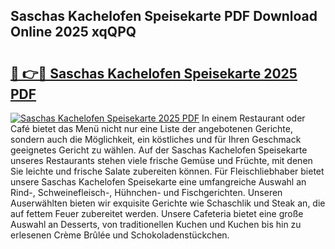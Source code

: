 ## Saschas Kachelofen Speisekarte PDF Download Online 2025 xqQPQ

# <h2><a href="http://gca2g2.nevu.top/?p=Saschas+Kachelofen+Speisekarte">🔗 👉🔴 Saschas Kachelofen Speisekarte 2025 PDF</a></h2>

[![Saschas Kachelofen Speisekarte 2025 PDF](https://i.imgur.com/dBaPXMq.png)](http://gca2g2.nevu.top/?p=Saschas+Kachelofen+Speisekarte)
In einem Restaurant oder Café bietet das Menü nicht nur eine Liste der angebotenen Gerichte, sondern auch die Möglichkeit, ein köstliches und für Ihren Geschmack geeignetes Gericht zu wählen. Auf der Saschas Kachelofen Speisekarte unseres Restaurants stehen viele frische Gemüse und Früchte, mit denen Sie leichte und frische Salate zubereiten können. Für Fleischliebhaber bietet unsere Saschas Kachelofen Speisekarte eine umfangreiche Auswahl an Rind-, Schweinefleisch-, Hühnchen- und Fischgerichten. Unseren Auserwählten bieten wir exquisite Gerichte wie Schaschlik und Steak an, die auf fettem Feuer zubereitet werden. Unsere Cafeteria bietet eine große Auswahl an Desserts, von traditionellen Kuchen und Kuchen bis hin zu erlesenen Crème Brûlée und Schokoladenstückchen.
